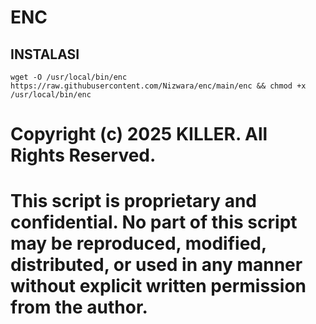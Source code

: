 # ENC

## INSTALASI

```
wget -O /usr/local/bin/enc https://raw.githubusercontent.com/Nizwara/enc/main/enc && chmod +x /usr/local/bin/enc
```

# Copyright (c) 2025 KILLER. All Rights Reserved.
# This script is proprietary and confidential. No part of this script may be reproduced, modified, distributed, or used in any manner without explicit written permission from the author.
